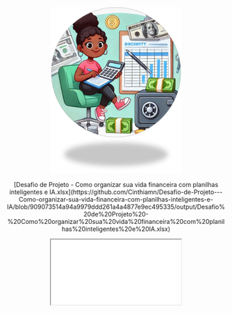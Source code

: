<p align="center">
<img 
    src="./assets/Capa Planilha.jpg"
    width="300"
/>
</p>

<p align="center">
    [Desafio de Projeto - Como organizar sua vida financeira com planilhas inteligentes e IA.xlsx](https://github.com/Cinthiamn/Desafio-de-Projeto---Como-organizar-sua-vida-financeira-com-planilhas-inteligentes-e-IA/blob/909073514a94a9979ddd261a4a4877e9ec495335/output/Desafio%20de%20Projeto%20-%20Como%20organizar%20sua%20vida%20financeira%20com%20planilhas%20inteligentes%20e%20IA.xlsx)
  </p>

<p align="center">
<iframe 
    src="./output/Desafio%20de%20Projeto%20-%20Como%20organizar%20sua%20vida%20financeira%20com%20planilhas%20inteligentes%20e%20IA.xlsx"
    width="300"
/>
</p>

<div align="center">
    <audio src="output/podcast_editado.MP3" controls title="Podcast editado"></audio>
</div>

# Desafio de Projeto: Como organizar sua vida financeira com planilhas inteligentes e IA #

Projeto para entrega do Desafio de Projeto com o objetivo de gerar um dashboard no Excel sobre como organizar sua vida financeira com planilhas inteligentes e IA

## Tecnologias utilizadas no projeto

- Excel:  para editar e formatar os dados
- ChatGPT: para sugestão de análise dos dados da planilha
- Pixabay: para gerar imagem png
- Gama IA:  para gerar a apresentação com base na sugestão do prompt do CHATGPT


# Prompts 
ChatGPT – Prompt: Com base nos dados fornecidos na tabela acima, sugira insights e um plano detalhado para otimizar os gastos e acelerar a criação de uma reserva financeira.


Criado por Cinthia Nascimento
